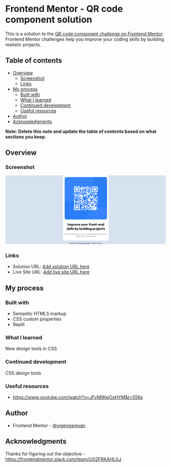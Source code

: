 # Frontend Mentor - QR code component solution

This is a solution to the [QR code component challenge on Frontend Mentor](https://www.frontendmentor.io/challenges/qr-code-component-iux_sIO_H). Frontend Mentor challenges help you improve your coding skills by building realistic projects. 

## Table of contents

- [Overview](#overview)
  - [Screenshot](#screenshot)
  - [Links](#links)
- [My process](#my-process)
  - [Built with](#built-with)
  - [What I learned](#what-i-learned)
  - [Continued development](#continued-development)
  - [Useful resources](#useful-resources)
- [Author](#author)
- [Acknowledgments](#acknowledgments)

**Note: Delete this note and update the table of contents based on what sections you keep.**

## Overview

### Screenshot

![](https://github.com/vigengareyan/qr-code-challenge/blob/main/images/QR.png)

### Links

- Solution URL: [Add solution URL here](https://github.com/vigengareyan/qr-code-challenge)
- Live Site URL: [Add live site URL here](https://qrtest1.vigengareyan.repl.co/)

## My process

### Built with

- Semantic HTML5 markup
- CSS custom properties
- Replit

### What I learned

New design tools in CSS

### Continued development

CSS design tools

### Useful resources

- https://www.youtube.com/watch?v=JFyMWwOxHYM&t=556s

## Author

- Frontend Mentor - [@vigengareyan](https://www.frontendmentor.io/profile/vigengareyan)

## Acknowledgments

Thanks for figuring out the objective - https://frontendmentor.slack.com/team/U02FRKAHLGJ
